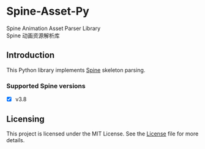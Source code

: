 Spine-Asset-Py
==========
Spine Animation Asset Parser Library  
Spine 动画资源解析库

## Introduction

This Python library implements [Spine](https://esotericsoftware.com) skeleton parsing.

### Supported Spine versions

- [x] v3.8

## Licensing

This project is licensed under the MIT License. See the [License](https://github.com/isHarryh/Spine-Asset-Py/blob/main/LICENSE) file for more details.
